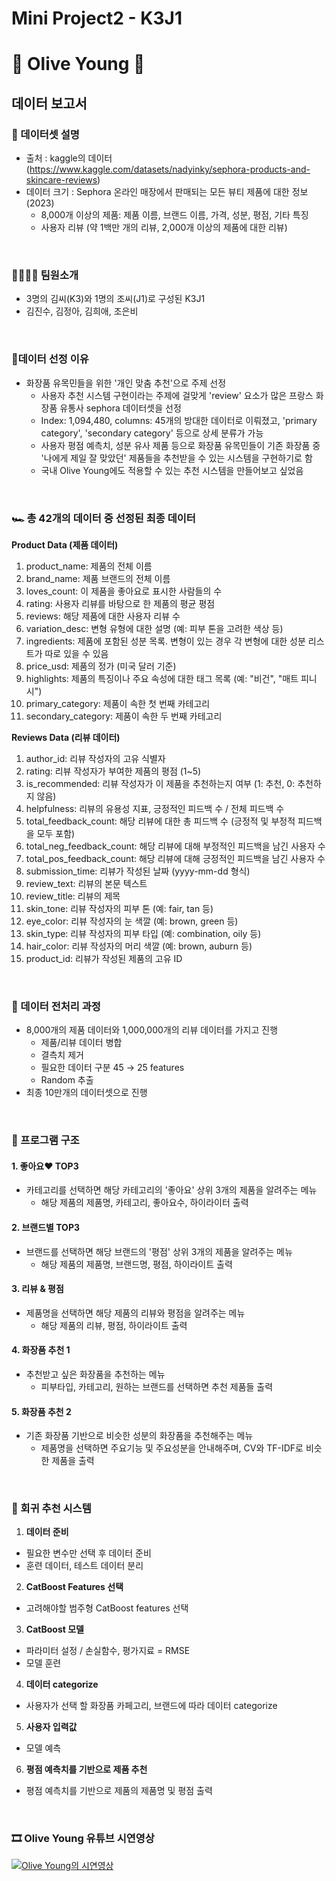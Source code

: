 # Mini Project2 - K3J1
# 🐻 Olive Young 🐻

## 데이터 보고서

### 🫧 데이터셋 설명
- 출처 : kaggle의 데이터(https://www.kaggle.com/datasets/nadyinky/sephora-products-and-skincare-reviews) 
- 데이터 크기 : Sephora 온라인 매장에서 판매되는 모든 뷰티 제품에 대한 정보(2023) 
  - 8,000개 이상의 제품: 제품 이름, 브랜드 이름, 가격, 성분, 평점, 기타 특징
  - 사용자 리뷰 (약 1백만 개의 리뷰, 2,000개 이상의 제품에 대한 리뷰)
  
<br>

### 👨‍👩‍👧‍👦 팀원소개
- 3명의 김씨(K3)와 1명의 조씨(J1)로 구성된 K3J1
- 김진수, 김정아, 김희애, 조은비

<br>

### 🎈데이터 선정 이유
- 화장품 유목민들을 위한 '개인 맞춤 추천'으로 주제 선정
  - 사용자 추천 시스템 구현이라는 주제에 걸맞게 'review' 요소가 많은 프랑스 화장품 유통사 sephora 데이터셋을 선정
  - Index: 1,094,480, columns: 45개의 방대한 데이터로 이뤄졌고, 'primary category', 'secondary category' 등으로 상세 분류가 가능
  - 사용자 평점 예측치, 성분 유사 제품 등으로 화장품 유목민들이 기존 화장품 중 '나에게 제일 잘 맞았던' 제품들을 추천받을 수 있는 시스템을 구현하기로 함
  - 국내 Olive Young에도 적용할 수 있는 추천 시스템을 만들어보고 싶었음

<br>

### 🏎️ 총 42개의 데이터 중 선정된 최종 데이터
  **Product Data (제품 데이터)**
1. product_name: 제품의 전체 이름
2. brand_name: 제품 브랜드의 전체 이름
3. loves_count: 이 제품을 좋아요로 표시한 사람들의 수
4. rating: 사용자 리뷰를 바탕으로 한 제품의 평균 평점
5. reviews: 해당 제품에 대한 사용자 리뷰 수
6. variation_desc: 변형 유형에 대한 설명 (예: 피부 톤을 고려한 색상 등)
7. ingredients: 제품에 포함된 성분 목록. 변형이 있는 경우 각 변형에 대한 성분 리스트가 따로 있을 수 있음
8. price_usd: 제품의 정가 (미국 달러 기준)
9. highlights: 제품의 특징이나 주요 속성에 대한 태그 목록 (예: "비건", "매트 피니시")
10. primary_category: 제품이 속한 첫 번째 카테고리
11. secondary_category: 제품이 속한 두 번째 카테고리

  **Reviews Data (리뷰 데이터)**
1. author_id: 리뷰 작성자의 고유 식별자
2. rating: 리뷰 작성자가 부여한 제품의 평점 (1~5)
3. is_recommended: 리뷰 작성자가 이 제품을 추천하는지 여부 (1: 추천, 0: 추천하지 않음)
4. helpfulness: 리뷰의 유용성 지표, 긍정적인 피드백 수 / 전체 피드백 수
5. total_feedback_count: 해당 리뷰에 대한 총 피드백 수 (긍정적 및 부정적 피드백을 모두 포함)
6. total_neg_feedback_count: 해당 리뷰에 대해 부정적인 피드백을 남긴 사용자 수
7. total_pos_feedback_count: 해당 리뷰에 대해 긍정적인 피드백을 남긴 사용자 수
8. submission_time: 리뷰가 작성된 날짜 (yyyy-mm-dd 형식)
9. review_text: 리뷰의 본문 텍스트
10. review_title: 리뷰의 제목
11. skin_tone: 리뷰 작성자의 피부 톤 (예: fair, tan 등)
12. eye_color: 리뷰 작성자의 눈 색깔 (예: brown, green 등)
13. skin_type: 리뷰 작성자의 피부 타입 (예: combination, oily 등)
14. hair_color: 리뷰 작성자의 머리 색깔 (예: brown, auburn 등)
15. product_id: 리뷰가 작성된 제품의 고유 ID

<br>

### 🔦 데이터 전처리 과정
- 8,000개의 제품 데이터와 1,000,000개의 리뷰 데이터를 가지고 진행
  - 제품/리뷰 데이터 병합 
  - 결측치 제거
  - 필요한 데이터 구분 45 → 25 features
  - Random 추출
- 최종 10만개의 데이터셋으로 진행

<br>

### 🤖 프로그램 구조

#### 1. 좋아요♥️ TOP3 
- 카테고리를 선택하면 해당 카테고리의 '좋아요' 상위 3개의 제품을 알려주는 메뉴
  - 해당 제품의 제품명, 카테고리, 좋아요수, 하이라이터 출력
#### 2. 브랜드별 TOP3
- 브랜드를 선택하면 해당 브랜드의 '평점' 상위 3개의 제품을 알려주는 메뉴
  - 해당 제품의 제품명, 브랜드명, 평점, 하이라이트 출력
#### 3. 리뷰 & 평점
- 제품명을 선택하면 해당 제품의 리뷰와 평점을 알려주는 메뉴
  - 해당 제품의 리뷰, 평점, 하이라이트 출력
#### 4. 화장품 추천 1
- 추천받고 싶은 화장품을 추천하는 메뉴
  - 피부타입, 카테고리, 원하는 브랜드를 선택하면 추천 제품들 출력
#### 5. 화장품 추천 2
- 기존 화장품 기반으로 비슷한 성분의 화장품을 추천해주는 메뉴
  - 제품명을 선택하면 주요기능 및 주요성분을 안내해주며, CV와 TF-IDF로 비슷한 제품을 출력

<br>

### 🐧 회귀 추천 시스템
1. **데이터 준비**
- 필요한 변수만 선택 후 데이터 준비
- 훈련 데이터, 테스트 데이터 분리
2. **CatBoost Features 선택**
- 고려해야할 범주형 CatBoost features 선택
3. **CatBoost 모델**
- 파라미터 설정 / 손실함수, 평가지료 = RMSE
- 모델 훈련
4. **데이터 categorize** 
- 사용자가 선택 할 화장품 카페고리, 브랜드에 따라 데이터 categorize
5. **사용자 입력값**
- 모델 예측
6. **평점 예측치를 기반으로 제품 추천**
- 평점 예측치를 기반으로 제품의 제품명 및 평점 출력

<br>

### 🎞️ Olive Young 유튜브 시연영상


[![Olive Young의 시연영상]()](https://www.youtube.com/watch?v=fcDj0I0Eeeg)

